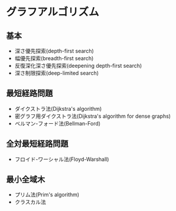 # グラフアルゴリズム
## 基本
- 深さ優先探索(depth-first search)
- 幅優先探索(breadth-first search)
- 反復深化深さ優先探索(deepening depth-first search)
- 深さ制限探索(deep-limited search)  

## 最短経路問題
- ダイクストラ法(Dijkstra's algorithm)
- 密グラフ用ダイクストラ法(Dijkstra's algorithm for dense graphs)
- ベルマン-フォード法(Bellman-Ford)

## 全対最短経路問題
- フロイド-ワーシャル法(Floyd-Warshall)

## 最小全域木
- プリム法(Prim's algorithm)
- クラスカル法